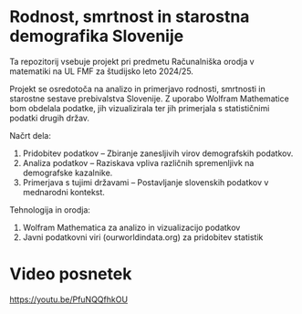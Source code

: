 # Rodnost, smrtnost in starostna demografika Slovenije

Ta repozitorij vsebuje projekt pri predmetu Računalniška orodja v matematiki na UL FMF za študijsko leto 2024/25.

Projekt se osredotoča na analizo in primerjavo rodnosti, smrtnosti in starostne sestave prebivalstva Slovenije. Z uporabo Wolfram Mathematice bom obdelala podatke, jih vizualizirala ter jih primerjala s statističnimi podatki drugih držav.

Načrt dela:
1. Pridobitev podatkov – Zbiranje zanesljivih virov demografskih podatkov.
2. Analiza podatkov – Raziskava vpliva različnih spremenljivk na demografske kazalnike.
3. Primerjava s tujimi državami – Postavljanje slovenskih podatkov v mednarodni kontekst.

Tehnologija in orodja:
1. Wolfram Mathematica za analizo in vizualizacijo podatkov
2. Javni podatkovni viri (ourworldindata.org) za pridobitev statistik

# Video posnetek
https://youtu.be/PfuNQQfhkOU
